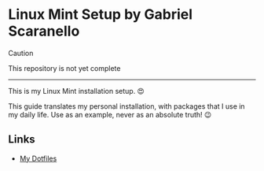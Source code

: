 # Linux Mint Setup by Gabriel Scaranello

> [!CAUTION]  
> This repository is not yet complete

---

This is my Linux Mint installation setup. 😍

This guide translates my personal installation, with packages that I use in my daily life. Use as an example, never as an absolute truth! 😉

## Links

- [My Dotfiles](https://github.com/gabrielscaranello/dotfiles)
